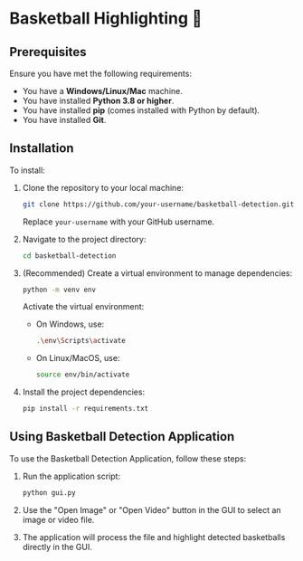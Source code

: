 # Basketball Highlighting 🏀


## Prerequisites

Ensure you have met the following requirements:

- You have a **Windows/Linux/Mac** machine.
- You have installed **Python 3.8 or higher**.
- You have installed **pip** (comes installed with Python by default).
- You have installed **Git**.

## Installation

To install:

1. Clone the repository to your local machine:
    ```bash
    git clone https://github.com/your-username/basketball-detection.git
    ```
    Replace `your-username` with your GitHub username.

2. Navigate to the project directory:
    ```bash
    cd basketball-detection
    ```

3. (Recommended) Create a virtual environment to manage dependencies:
    ```bash
    python -m venv env
    ```
    Activate the virtual environment:
    - On Windows, use:
        ```bash
        .\env\Scripts\activate
        ```
    - On Linux/MacOS, use:
        ```bash
        source env/bin/activate
        ```

4. Install the project dependencies:
    ```bash
    pip install -r requirements.txt
    ```

## Using Basketball Detection Application

To use the Basketball Detection Application, follow these steps:

1. Run the application script:
    ```bash
    python gui.py
    ```

2. Use the "Open Image" or "Open Video" button in the GUI to select an image or video file.

3. The application will process the file and highlight detected basketballs directly in the GUI.

